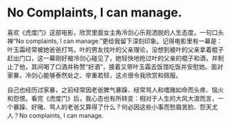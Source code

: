 # No Complaints, I can manage.

喜欢《虎度门》这部电影，欣赏里面女主角冷剑心乐观洒脱的人生态度，一句口头禅“No complaints, I can manage.”更给我留下深刻印象。记得电影里有一幕是：叶玉霜经常被她爸爸打骂，叶的男友找叶的父亲理论，没想到被叶的父亲拿着棍子赶出门口，这一幕刚好被冷剑心碰见了，她轻快地抢过叶的父亲的棍子和酒，并制止了他，其间喝了口酒并称赞“好酒”，接着又带叶玉霜去饭馆吃饭并安慰她。面对家暴，冷剑心能够泰然处之、举重若轻，这点很令我欣赏和佩服。

自己也经历过家暴，之前经常因老爸脾气暴躁、经常骂人和嗜赌如命而头疼、恼火和怨恨。看完《虎度门》后，我心态也有所转变：相对于人生的大风大浪而言，一个暴躁、好赌、骂人的老爸又算得了什么？何必因这些小事而愁眉苦脸、怨天尤人？No complaints, I can manage.
